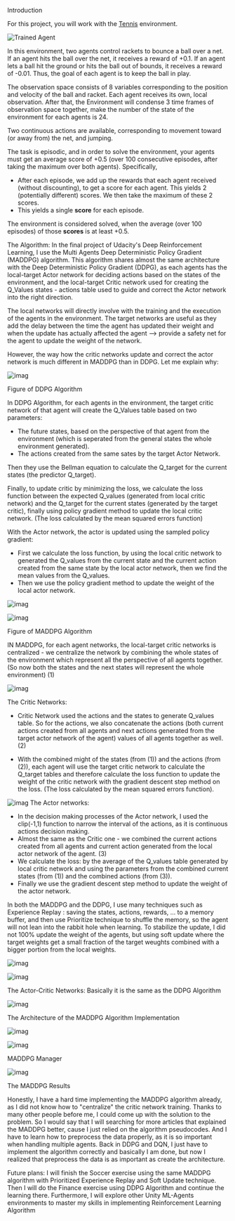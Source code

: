 [//]: # (Image References)

[image1]: https://user-images.githubusercontent.com/10624937/42135623-e770e354-7d12-11e8-998d-29fc74429ca2.gif "Trained Agent"
[image2]: https://user-images.githubusercontent.com/10624937/42135622-e55fb586-7d12-11e8-8a54-3c31da15a90a.gif "Soccer"

Introduction

For this project, you will work with the [Tennis](https://github.com/Unity-Technologies/ml-agents/blob/master/docs/Learning-Environment-Examples.md#tennis) environment.

![Trained Agent][image1]

In this environment, two agents control rackets to bounce a ball over a net. If an agent hits the ball over the net, it receives a reward of +0.1.  If an agent lets a ball hit the ground or hits the ball out of bounds, it receives a reward of -0.01.  Thus, the goal of each agent is to keep the ball in play.

The observation space consists of 8 variables corresponding to the position and velocity of the ball and racket. Each agent receives its own, local observation. After that, the Environment will condense 3 time frames of observation space together, make the number of the state of the environment for each agents is 24.

Two continuous actions are available, corresponding to movement toward (or away from) the net, and jumping. 



The task is episodic, and in order to solve the environment, your agents must get an average score of +0.5 (over 100 consecutive episodes, after taking the maximum over both agents). Specifically,

- After each episode, we add up the rewards that each agent received (without discounting), to get a score for each agent. This yields 2 (potentially different) scores. We then take the maximum of these 2 scores.
- This yields a single **score** for each episode.

The environment is considered solved, when the average (over 100 episodes) of those **scores** is at least +0.5.


The Algorithm:
In the final project of Udacity's Deep Reinforcement Learning, I use the Multi Agents Deep Deterministic Policy Gradient (MADDPG) algorithm. This algorithm shares almost the same architecture with the Deep Deterministic Policy Gradient (DDPG), as each agents has the local-target Actor network for deciding actions based on the states of the environment, and the local-target Critic network used for creating the Q_Values states - actions table used to guide and correct the Actor network into the right direction.

The local networks will directly involve with the training and the execution of the agents in the environment.
The target networks are useful as they add the delay between the time the agent has updated their weight and when the update has actually affected the agent --> provide a safety net for the agent to update the weight of the network. 


However, the way how the critic networks update and correct the actor network is much different in MADDPG than in DDPG. Let me explain why:

![imag](https://github.com/matyascorvinus/Deep_Reinforcement_Learning/blob/master/Exercise_III_Collaboration_and_Competition/The%20DDPG%20Algorithm.png)

Figure of DDPG Algorithm

In DDPG Algorithm, for each agents in the environment, the target critic network of that agent will create the Q_Values table based on two parameters:
* The future states, based on the perspective of that agent from the environment (which is seperated from the general states the whole environment generated). 
* The actions created from the same sates by the target Actor Network.

Then they use the Bellman equation to calculate the Q_target for the current states (the predictor Q_target).

Finally, to update critic by minimizing the loss, we calculate the loss function between the expected Q_values (generated from local critic network) and the Q_target for the current states (generated by the target critic), finally using policy gradient method to update the local critic network.  (The loss calculated by the mean squared errors function)

With the Actor network, the actor is updated using the sampled policy gradient: 
* First we calculate the loss function, by using the local critic network to generated the Q_values from the current state and the current action created from the same state by the local actor network, then we find the mean values from the Q_values.
* Then we use the policy gradient method to update the weight of the local actor network.

![imag](https://github.com/matyascorvinus/Deep_Reinforcement_Learning/blob/master/Exercise_III_Collaboration_and_Competition/Overview_MADDPG.png)

![imag](https://github.com/matyascorvinus/Deep_Reinforcement_Learning/blob/master/Exercise_III_Collaboration_and_Competition/MADDPG_Algorithm.png)

Figure of MADDPG Algorithm

IN MADDPG, for each agent networks, the local-target critic networks is centralized - we centralize the network by combining the whole states of the environment which represent all the perspective of all agents together. (So now both the states and the next states will represent the whole environment) (1)

![imag](https://github.com/matyascorvinus/Deep_Reinforcement_Learning/blob/master/Exercise_III_Collaboration_and_Competition/Update%20the%20Critic%20Network.png)

The Critic Networks:
* Critic Network used the actions and the states to generate Q_values table. So for the actions, we also concatenate the actions (both current actions created from all agents and next actions generated from the target actor network of the agent) values of all agents together as well. (2)

* With the combined might of the states (from (1)) and the actions (from (2)), each agent will use the target critic network to calculate the Q_target tables and therefore calculate the loss function to update the weight of the critic network with the gradient descent step method on the loss. (The loss calculated by the mean squared errors function).


![imag](https://github.com/matyascorvinus/Deep_Reinforcement_Learning/blob/master/Exercise_III_Collaboration_and_Competition/Update%20the%20Actor%20Network.png)
The Actor networks:
* In the decision making processes of the Actor network, I used the clip(-1,1) function to narrow the interval of the actions, as it is continuous actions decision making.
* Almost the same as the Critic one - we combined the current actions created from all agents and current action generated from the local actor network of the agent. (3)
* We calculate the loss: by the average of the Q_values table generated by local critic network and using the parameters from the combined current states (from (1)) and the combined actions (from (3)).
* Finally we use the gradient descent step method to update the weight of the actor network.

In both the MADDPG and the DDPG, I use many techniques such as Experience Replay : saving the states, actions, rewards, ... to a memory buffer, and then use Prioritize technique to shuffle the memory, so the agent will not lean into the rabbit hole when learning. To stabilize the update, I did not 100% update the weight of the agents, but using soft update where the target weights get a small fraction of the target weughts combined with a bigger portion from the local weights.

![imag](https://github.com/matyascorvinus/Deep_Reinforcement_Learning/blob/master/p2_continuous-control/Actor-Critic.png)

![imag](https://github.com/matyascorvinus/Deep_Reinforcement_Learning/blob/master/p2_continuous-control/Actor-Critic%20DDPG%20Architecture.png)

The Actor-Critic Networks: Basically it is the same as the DDPG Algorithm

![imag](https://github.com/matyascorvinus/Deep_Reinforcement_Learning/blob/master/Exercise_III_Collaboration_and_Competition/MADDPG%20Architecture.png)

The Architecture of the MADDPG Algorithm Implementation

![imag](https://github.com/matyascorvinus/Deep_Reinforcement_Learning/blob/master/Exercise_III_Collaboration_and_Competition/MADDPG%20Agent%20class.png)


![imag](https://github.com/matyascorvinus/Deep_Reinforcement_Learning/blob/master/Exercise_III_Collaboration_and_Competition/MADDPG%20Manager%20class.png)

MADDPG Manager

![imag](https://github.com/matyascorvinus/Deep_Reinforcement_Learning/blob/master/Exercise_III_Collaboration_and_Competition/MADDPG%20Results.png)

The MADDPG Results


Honestly, I have a hard time implementing the MADDPG algorithm already, as I did not know how to "centralize" the critic network training.
Thanks to many other people before me, I could come up with the solution to the problem. So I would say that I will searching for more articles that explained the MADDPG better, cause I just relied on the algorithm pseudocodes.
And I have to learn how to preprocess the data properly, as it is so important when handling multiple agents. Back in DDPG and DQN, I just have to implement the algorithm correctly and basically I am done, but now I realized that preprocess the data is as important as create the architecture.



Future plans: I will finish the Soccer exercise using the same MADDPG algorithm with Prioritized Experience Replay and Soft Update technique. Then I will do the Finance exercise using DDPG Algorithm and continue the learning there. Furthermore, I will explore other Unity ML-Agents environments to master my skills in implementing Reinforcement Learning Algorithm

